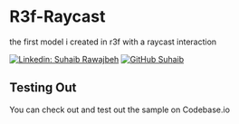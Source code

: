 # R3f-Raycast
the first model i created in r3f with a raycast interaction<br/>

[![Linkedin: Suhaib Rawajbeh](https://img.shields.io/badge/-suhaibrawajbeh-blue?style=flat-square&logo=Linkedin&logoColor=white&link=https://www.linkedin.com/in/subaibbb/)](https://www.linkedin.com/in/suhaib-ْrawajbeh-4527a5303/) 
[![GitHub Suhaib](https://img.shields.io/github/followers/subaibb?label=follow&style=social)](https://github.com/subaibb)

<h2>Testing Out</h2>
You can check out and test out the sample on <a href"https://codesandbox.io/p/sandbox/raycast-r3f-5k9976">Codebase.io</a>
